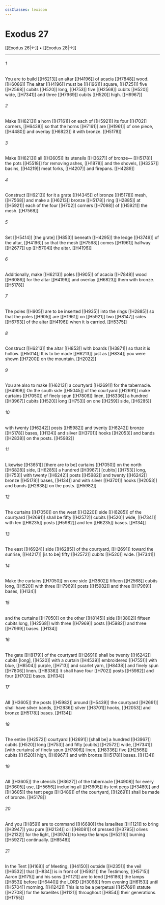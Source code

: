 ```yaml
---
cssClasses: lexicon
---
```


# Exodus 27

[[Exodus 26|←]] • [[Exodus 28|→]]

---

###### 1
You are to build [[H6213]] an altar [[H4196]] of acacia [[H7848]] wood. [[H6086]] The altar [[H4196]] must be [[H1961]] square, [[H7251]] five [[H2568]] cubits [[H520]] long, [[H753]] five [[H2568]] cubits [[H520]] wide, [[H7341]] and three [[H7969]] cubits [[H520]] high. [[H6967]]

###### 2
Make [[H6213]] a horn [[H7161]] on each of [[H5921]] its four [[H702]] corners, [[H6438]] so that the horns [[H7161]] are [[H1961]] of one piece, [[H4480]] and overlay [[H6823]] it with bronze. [[H5178]]

###### 3
Make [[H6213]] all [[H3605]] its utensils [[H3627]] of bronze— [[H5178]] the pots [[H5518]] for removing ashes, [[H1878]] and the shovels, [[H3257]] basins, [[H4219]] meat forks, [[H4207]] and firepans. [[H4289]]

###### 4
Construct [[H6213]] for it  a grate [[H4345]] of bronze [[H5178]] mesh, [[H7568]] and make a [[H6213]] bronze [[H5178]] ring [[H2885]] at [[H5921]] each of the four [[H702]] corners [[H7098]] of [[H5921]] the mesh. [[H7568]]

###### 5
Set [[H5414]] [the grate] [[H853]] beneath [[H4295]] the ledge [[H3749]] of the altar, [[H4196]] so that the mesh [[H7568]] comes [[H1961]] halfway [[H2677]] up [[H5704]] the altar. [[H4196]]

###### 6
Additionally, make [[H6213]] poles [[H905]] of acacia [[H7848]] wood [[H6086]] for the altar [[H4196]] and overlay [[H6823]] them with bronze. [[H5178]]

###### 7
The poles [[H905]] are to be inserted [[H935]] into the rings [[H2885]] so that the poles [[H905]] are [[H1961]] on [[H5921]] two [[H8147]] sides [[H6763]] of the altar [[H4196]] when it is carried. [[H5375]]

###### 8
Construct [[H6213]] the altar [[H853]] with boards [[H3871]] so that it is hollow. [[H5014]] It is to be made [[H6213]] just as [[H834]] you were shown [[H7200]] on the mountain. [[H2022]]

###### 9
You are also to make [[H6213]] a courtyard [[H2691]] for the tabernacle. [[H4908]] On the south side [[H5045]] of the courtyard [[H2691]] make curtains [[H7050]] of finely spun [[H7806]] linen, [[H8336]] a hundred [[H3967]] cubits [[H520]] long [[H753]] on one [[H259]] side, [[H6285]]

###### 10
with twenty [[H6242]] posts [[H5982]] and twenty [[H6242]] bronze [[H5178]] bases, [[H134]] and silver [[H3701]] hooks [[H2053]] and bands [[H2838]] on the posts. [[H5982]]

###### 11
Likewise [[H3651]] [there are to be] curtains [[H7050]] on the north [[H6828]] side, [[H6285]] a hundred [[H3967]] [cubits] [[H753]] long, [[H753]] with twenty [[H6242]] posts [[H5982]] and twenty [[H6242]] bronze [[H5178]] bases, [[H134]] and with silver [[H3701]] hooks [[H2053]] and bands [[H2838]] on the posts. [[H5982]]

###### 12
The curtains [[H7050]] on the west [[H3220]] side [[H6285]] of the courtyard [[H2691]] shall be fifty [[H2572]] cubits [[H520]] wide, [[H7341]] with ten [[H6235]] posts [[H5982]] and ten [[H6235]] bases. [[H134]]

###### 13
The east [[H6924]] side [[H6285]] of the courtyard, [[H2691]] toward the sunrise, [[H4217]] [is to be] fifty [[H2572]] cubits [[H520]] wide. [[H7341]]

###### 14
Make the curtains [[H7050]] on one side [[H3802]] fifteen [[H2568]] cubits long, [[H520]] with three [[H7969]] posts [[H5982]] and three [[H7969]] bases, [[H134]]

###### 15
and the curtains [[H7050]] on the other [[H8145]] side [[H3802]] fifteen cubits long, [[H2568]] with three [[H7969]] posts [[H5982]] and three [[H7969]] bases. [[H134]]

###### 16
The gate [[H8179]] of the courtyard [[H2691]] shall be twenty [[H6242]] cubits [long], [[H520]] with a curtain [[H4539]] embroidered [[H7551]] with blue, [[H8504]] purple, [[H713]] and scarlet yarn, [[H8438]] and finely spun [[H7806]] linen. [[H8336]] It shall have four [[H702]] posts [[H5982]] and four [[H702]] bases. [[H134]]

###### 17
All [[H3605]] the posts [[H5982]] around [[H5439]] the courtyard [[H2691]] shall have silver bands, [[H2836]] silver [[H3701]] hooks, [[H2053]] and bronze [[H5178]] bases. [[H134]]

###### 18
The entire [[H2572]] courtyard [[H2691]] [shall be] a hundred [[H3967]] cubits [[H520]] long [[H753]] and fifty [cubits] [[H2572]] wide, [[H7341]] [with curtains] of finely spun [[H7806]] linen, [[H8336]] five [[H2568]] cubits [[H520]] high, [[H6967]] and with bronze [[H5178]] bases. [[H134]]

###### 19
All [[H3605]] the utensils [[H3627]] of the tabernacle [[H4908]] for every [[H3605]] use, [[H5656]] including all [[H3605]] its tent pegs [[H3489]] and [[H3605]] the tent pegs [[H3489]] of the courtyard, [[H2691]] shall be made of bronze. [[H5178]]

###### 20
And you [[H859]] are to command [[H6680]] the Israelites [[H1121]] to bring [[H3947]] you pure [[H2134]] oil [[H8081]] of pressed [[H3795]] olives [[H2132]] for the light, [[H3974]] to keep the lamps [[H5216]] burning [[H5927]] continually. [[H8548]]

###### 21
In the Tent [[H168]] of Meeting, [[H4150]] outside [[H2351]] the veil [[H6532]] that [[H834]] is in front of [[H5921]] the Testimony, [[H5715]] Aaron [[H175]] and his sons [[H1121]] are to tend [[H6186]] the lamps [[H853]] before [[H6440]] the LORD [[H3068]] from evening [[H6153]] until [[H5704]] morning. [[H1242]] This is to be a perpetual [[H5769]] statute [[H2708]] for the Israelites [[H1121]] throughout [[H854]] their generations. [[H1755]]


